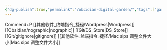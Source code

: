 ```yaml
---
{"dg-publish":true,"permalink":"/obsidian-digital-garden/","tags":["garden","gardenEntry","gardenEntry","gardenEntry"],"created":"2025-02-28T15:55:00.215+08:00","updated":"2025-03-17T20:34:19.275+08:00"}
---
```


Commend+P
[[其他软件_终端指令_捷径/Wordpress\|Wordpress]]
[[Obsidian/nographic\|nographic]]
[[Git/DS_Store\|DS_Store]]
[[Git/gitignore\|gitignore]]
[[其他软件_终端指令_捷径/Mac sips 调整文件大小\|Mac sips 调整文件大小]]
